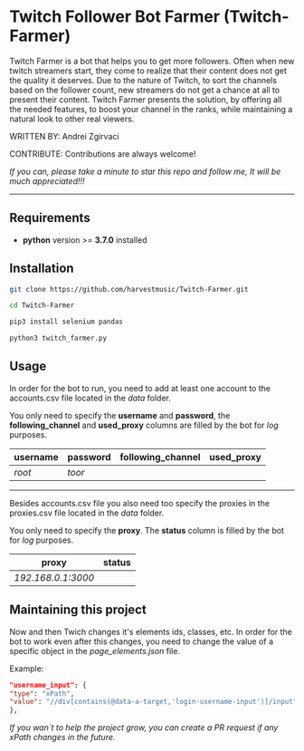 
# Twitch Follower Bot Farmer (Twitch-Farmer)

Twitch Farmer is a bot that helps you to get more followers.
Often when new twitch streamers start, they come to realize that their content does not get the quality it deserves. Due to the nature of Twitch, to sort the channels based on the follower count, new streamers do not get a chance at all to present their content. Twitch Farmer presents the solution, by offering all the needed features, to boost your channel in the ranks, while maintaining a natural look to other real viewers.

WRITTEN BY: Andrei Zgirvaci

CONTRIBUTE: Contributions are always welcome!

*If you can, please take a minute to star this repo and follow me, It will be much appreciated!!!*

---

## Requirements

* **python** version >= **3.7.0** installed

## Installation

```bash
git clone https://github.com/harvestmusic/Twitch-Farmer.git

cd Twitch-Farmer

pip3 install selenium pandas

python3 twitch_farmer.py
```

## Usage

In order for the bot to run, you need to add at least one account to the accounts.csv file located in the _data_ folder.

You only need to specify the **username** and **password**, the **following_channel** and **used_proxy** columns are filled by the bot for _log_ purposes.

|**username**|**password**|**following_channel**|**used_proxy**|
|---|---|---|---|
|_root_|_toor_|||

---

Besides accounts.csv file you also need too specify the proxies in the proxies.csv file located in the _data_ folder.

You only need to specify the **proxy**. The **status** column is filled by the bot for _log_ purposes.

|proxy|status|
|---|---|
|_192.168.0.1:3000_||

## Maintaining this project

Now and then Twich changes it's elements ids, classes, etc. In order for the bot to work even after this changes, you need to change the value of a specific object in the _page_elements.json_ file.

Example:

```json
"username_input": {
"type": "xPath",
"value": "//div[contains(@data-a-target,'login-username-input')]/input"
},
```

_If you wan`t to help the project grow, you can create a PR request if any xPath changes in the future._







